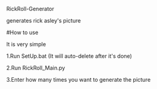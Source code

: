 RickRoll-Generator

generates rick asley's picture



#How to use

It is very simple

1.Run SetUp.bat (It will auto-delete after it's done)

2.Run RickRoll_Main.py

3.Enter how many times you want to generate the picture

